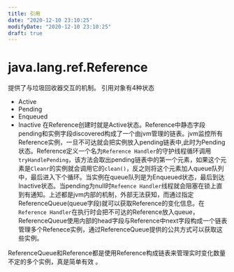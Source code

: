 ```yaml
---
title: 引用
date: "2020-12-10 23:10:25"
modifyDate: "2020-12-10 23:10:25"
draft: true
---
```

# java.lang.ref.Reference
提供了与垃圾回收器交互的机制。
引用对象有4种状态
-   Active
-   Pending
-   Enqueued
-   Inactive
在Reference创建时就是Active状态。Reference中静态字段pending和实例字段discovered构成了一个由jvm管理的链表。jvm监控所有Reference实例，一旦不可达就会把实例放入pending链表中,此时为Pending状态。Reference定义一个名为```Reference Handler```的守护线程循环调用``tryHandlePending``，该方法会取出pending链表中的第一个元素，如果这个元素是```Cleanr```的实例就会调用它的```clean()```，反之则将这个元素加人queue队列中，最后进入下个循环。当实例在queue队列是为Enqueued状态，最后到达Inactive状态。当pending为null时```Refeence Handler```线程就会阻塞在锁上直到有通知。上述都是jvm内部的机制，外部无法获知，而通过指定ReferenceQueue(queue字段)就可以获取Reference的变化信息。在```Reference Handler```在执行时会把不可达的Reference放入queue，ReferenceQueue使用内部的head字段与Reference中next字段构成一个链表管理多个Refenece实例，通过ReferenceQueue提供的公共方式可以获取这些实例。

ReferenceQueue和Reference都是使用Reference构成链表来管理实时变化数量不定的多个实例，真是简单有效 。
